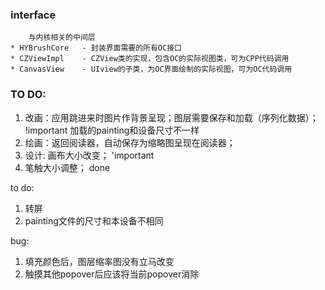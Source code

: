 ### interface
        与内核相关的中间层
    * HYBrushCore   - 封装界面需要的所有OC接口
    * CZViewImpl    - CZView类的实现，包含OC的实际视图类，可为CPP代码调用
    * CanvasView    - UIview的子类，为OC界面绘制的实际视图，可为OC代码调用
    
    
### TO DO:
1. 改画：应用跳进来时图片作背景呈现；图层需要保存和加载（序列化数据）； !important  加载的painting和设备尺寸不一样  
2. 绘画：返回阅读器，自动保存为缩略图呈现在阅读器；
3. 设计: 画布大小改变；                                         'important
4. 笔触大小调整；                                              done


to do:

1. 转屏
2. painting文件的尺寸和本设备不相同

bug:

1. 填充颜色后，图层缩率图没有立马改变
2. 触摸其他popover后应该将当前popover消除


